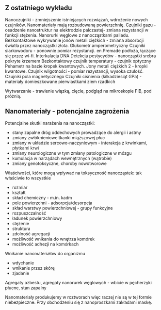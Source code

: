 ## Z ostatniego wykładu

Nanoczujniki - zmniejszenie istniejących rozwiązań, wdrożenie nowych czujników.
Nanomateriały mają rozbudowaną powierzchnię.
Czujniki gazu - osadzenie nanostruktur na elektrodzie palczastej- zmiana rezystancji w funkcji stężenia. Nanorurki węglowe z nanocząstkami palladu.
Bezkontaktowe wykrywanie jonów metali ciężkich - zmiana absorbcji światła przez nanocząstki złota. 
Glukometr amperometryczny
Czujniki siarkowodoru - ponownie pomiar rezystancji. en.Premade podłoża, łączące się przez wi-fi.
Interkalacja DNA
Detekcja pestycydów - nanocząstki srebra pokryte krzemem
Bezkontaktowy czujnik temperatury - czujnik optyczny
Pehametr na bazie kropek kwantowych.
Jony metali ciężkich 2 - kropki kwantowe.
Czujnik wilgotności - pomiar rezystancji, wysoka czułość.
Czujniki pola magnetycznego 
Czujniki ciśnienia (kilkadziesiąt GPa) - materiały domieszkowane pierwiastkami ziem rzadkich

Wytwarzanie - trawienie wiązką, cięcie, podgląd na mikroskopie FIB, pod próżnią.

## Nanomateriały - potencjalne zagrożenia

Potencjalne skutki narażenia na nanocząstki:

- stany zapalne dróg oddechowych prowadzące do alergii i astmy
- zmiany zwłóknieniowe tkanki miąższowej płuc
- zmiany w układzie sercowo-naczyniowym - interakcja z krwinkami, płytkami krwi
- zmiany neurologiczne w tym zmiany patologiczne w mózgu
- kumulacja w narządach wewnętrznych (wątrobie)
- zmiany genotoksyczne, choroby nowotworowe

Właściwości, które mogą wpływać na toksyczność nanocząstek: tak właściwie to wszystkie

- rozmiar
- kształt
- skład chemiczny - m.in. kadm
- pole powierzchni - adsorpcja/desorpcja
- skład warstwy powierzchniowej - grupy funkcyjne
- rozpuszczalność
- ładunek powierzchniowy
- stężenie
- struktura
- zdolność agregacji
- możliwość wnikania do wnętrza komórek
- możliwość adhezji na komórkach

Wnikanie nanomateriałów do organizmu

- wdychanie
- wnikanie przez skórę
- zjadanie

Agregaty azbestu, agregaty nanorurek węglowych - wbicie w pęcherzyki płucne, stan zapalny

Nanomateriały produkujemy w roztworach więc raczej nie są w tej formie niebezpieczne. Przy obchodzeniu się z nanoproszkami zakładami maskę.